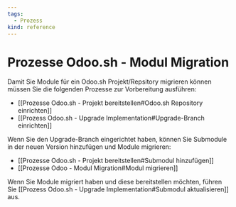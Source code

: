 ```yaml
---
tags:
  - Prozess
kind: reference
---
```

# Prozesse Odoo.sh - Modul Migration

Damit Sie Module für ein Odoo.sh Projekt/Repsitory migrieren können müssen Sie die folgenden Prozesse zur Vorbereitung ausführen:

* [[Prozesse Odoo.sh - Projekt bereitstellen#Odoo.sh Repository einrichten]]
* [[Prozess Odoo.sh - Upgrade Implementation#Upgrade-Branch einrichten]]

Wenn Sie den Upgrade-Branch eingerichtet haben, können Sie Submodule in der neuen Version hinzufügen und Module migrieren:

* [[Prozesse Odoo.sh - Projekt bereitstellen#Submodul hinzufügen]]
* [[Prozesse Odoo - Modul Migration#Modul migrieren]]

Wenn Sie Module migriert haben und diese bereitstellen möchten, führen Sie [[Prozess Odoo.sh - Upgrade Implementation#Submodul aktualisieren]] aus.
